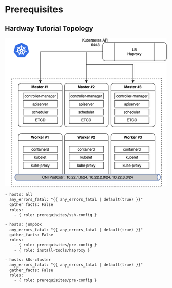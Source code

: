 # Prerequisites

## Hardway Tutorial Topology

![Image of Hardway](https://github.com/nationminu/k8s-hardway-ansible/blob/master/docs/images/hardway.png)

```
- hosts: all 
  any_errors_fatal: "{{ any_errors_fatal | default(true) }}"
  gather_facts: False  
  roles:
    - { role: prerequisites/ssh-config }
```

```
- hosts: jumpbox
  any_errors_fatal: "{{ any_errors_fatal | default(true) }}"
  gather_facts: False  
  roles:
    - { role: prerequisites/pre-config }
    - { role: install-tools/haproxy } 
```

```
- hosts: k8s-cluster
  any_errors_fatal: "{{ any_errors_fatal | default(true) }}"
  gather_facts: False  
  roles: 
    - { role: prerequisites/pre-config }
     
```